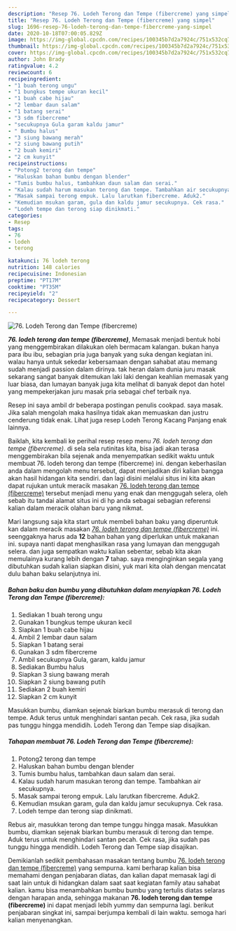 ```yaml
---
description: "Resep 76. Lodeh Terong dan Tempe (fibercreme) yang simpel"
title: "Resep 76. Lodeh Terong dan Tempe (fibercreme) yang simpel"
slug: 1696-resep-76-lodeh-terong-dan-tempe-fibercreme-yang-simpel
date: 2020-10-18T07:00:05.829Z
image: https://img-global.cpcdn.com/recipes/100345b7d2a7924c/751x532cq70/76-lodeh-terong-dan-tempe-fibercreme-foto-resep-utama.jpg
thumbnail: https://img-global.cpcdn.com/recipes/100345b7d2a7924c/751x532cq70/76-lodeh-terong-dan-tempe-fibercreme-foto-resep-utama.jpg
cover: https://img-global.cpcdn.com/recipes/100345b7d2a7924c/751x532cq70/76-lodeh-terong-dan-tempe-fibercreme-foto-resep-utama.jpg
author: John Brady
ratingvalue: 4.2
reviewcount: 6
recipeingredient:
- "1 buah terong ungu"
- "1 bungkus tempe ukuran kecil"
- "1 buah cabe hijau"
- "2 lembar daun salam"
- "1 batang serai"
- "3 sdm fibercreme"
- "secukupnya Gula garam kaldu jamur"
- " Bumbu halus"
- "3 siung bawang merah"
- "2 siung bawang putih"
- "2 buah kemiri"
- "2 cm kunyit"
recipeinstructions:
- "Potong2 terong dan tempe"
- "Haluskan bahan bumbu dengan blender"
- "Tumis bumbu halus, tambahkan daun salam dan serai."
- "Kalau sudah harum masukan terong dan tempe. Tambahkan air secukupnya."
- "Masak sampai terong empuk. Lalu larutkan fibercreme. Aduk2."
- "Kemudian msukan garam, gula dan kaldu jamur secukupnya. Cek rasa."
- "Lodeh tempe dan terong siap dinikmati."
categories:
- Resep
tags:
- 76
- lodeh
- terong

katakunci: 76 lodeh terong 
nutrition: 148 calories
recipecuisine: Indonesian
preptime: "PT17M"
cooktime: "PT35M"
recipeyield: "2"
recipecategory: Dessert

---
```



![76. Lodeh Terong dan Tempe (fibercreme)](https://img-global.cpcdn.com/recipes/100345b7d2a7924c/751x532cq70/76-lodeh-terong-dan-tempe-fibercreme-foto-resep-utama.jpg)

<b><i>76. lodeh terong dan tempe (fibercreme)</i></b>, Memasak menjadi bentuk hobi yang menggembirakan dilakukan oleh bermacam kalangan. bukan hanya para ibu ibu, sebagian pria juga banyak yang suka dengan kegiatan ini. walau hanya untuk sekedar kebersamaan dengan sahabat atau memang sudah menjadi passion dalam dirinya. tak heran dalam dunia juru masak sekarang sangat banyak ditemukan laki laki dengan keahlian memasak yang luar biasa, dan lumayan banyak juga kita melihat di banyak depot dan hotel yang mempekerjakan juru masak pria sebagai chef terbaik nya.

Resep ini saya ambil dr beberapa postingan penulis cookpad. saya masak. Jika salah mengolah maka hasilnya tidak akan memuaskan dan justru cenderung tidak enak. Lihat juga resep Lodeh Terong Kacang Panjang enak lainnya.

Baiklah, kita kembali ke perihal resep resep menu <i>76. lodeh terong dan tempe (fibercreme)</i>. di sela sela rutinitas kita, bisa jadi akan terasa menggembirakan bila sejenak anda menyempatkan sedikit waktu untuk membuat 76. lodeh terong dan tempe (fibercreme) ini. dengan keberhasilan anda dalam mengolah menu tersebut, dapat menjadikan diri kalian bangga akan hasil hidangan kita sendiri. dan lagi disini melalui situs ini kita akan dapat rujukan untuk meracik masakan <u>76. lodeh terong dan tempe (fibercreme)</u> tersebut menjadi menu yang enak dan menggugah selera, oleh sebab itu tandai alamat situs ini di hp anda sebagai sebagian referensi kalian dalam meracik olahan baru yang nikmat.


Mari langsung saja kita start untuk membeli bahan baku yang diperuntuk kan dalam meracik masakan <u><i>76. lodeh terong dan tempe (fibercreme)</i></u> ini. seenggaknya harus ada <b>12</b> bahan bahan yang diperlukan untuk makanan ini. supaya nanti dapat menghasilkan rasa yang lumayan dan menggugah selera. dan juga sempatkan waktu kalian sebentar, sebab kita akan memulainya kurang lebih dengan <b>7</b> tahap. saya menginginkan segala yang dibutuhkan sudah kalian siapkan disini, yuk mari kita olah dengan mencatat dulu bahan baku selanjutnya ini.

<!--inarticleads1-->

##### Bahan baku dan bumbu yang dibutuhkan dalam menyiapkan 76. Lodeh Terong dan Tempe (fibercreme):

1. Sediakan 1 buah terong ungu
1. Gunakan 1 bungkus tempe ukuran kecil
1. Siapkan 1 buah cabe hijau
1. Ambil 2 lembar daun salam
1. Siapkan 1 batang serai
1. Gunakan 3 sdm fibercreme
1. Ambil secukupnya Gula, garam, kaldu jamur
1. Sediakan  Bumbu halus
1. Siapkan 3 siung bawang merah
1. Siapkan 2 siung bawang putih
1. Sediakan 2 buah kemiri
1. Siapkan 2 cm kunyit


Masukkan bumbu, diamkan sejenak biarkan bumbu merasuk di terong dan tempe. Aduk terus untuk menghindari santan pecah. Cek rasa, jika sudah pas tunggu hingga mendidih. Lodeh Terong dan Tempe siap disajikan. 

<!--inarticleads2-->

##### Tahapan membuat 76. Lodeh Terong dan Tempe (fibercreme):

1. Potong2 terong dan tempe
1. Haluskan bahan bumbu dengan blender
1. Tumis bumbu halus, tambahkan daun salam dan serai.
1. Kalau sudah harum masukan terong dan tempe. Tambahkan air secukupnya.
1. Masak sampai terong empuk. Lalu larutkan fibercreme. Aduk2.
1. Kemudian msukan garam, gula dan kaldu jamur secukupnya. Cek rasa.
1. Lodeh tempe dan terong siap dinikmati.


Rebus air, masukkan terong dan tempe tunggu hingga masak. Masukkan bumbu, diamkan sejenak biarkan bumbu merasuk di terong dan tempe. Aduk terus untuk menghindari santan pecah. Cek rasa, jika sudah pas tunggu hingga mendidih. Lodeh Terong dan Tempe siap disajikan. 

Demikianlah sedikit pembahasan masakan tentang bumbu <u>76. lodeh terong dan tempe (fibercreme)</u> yang sempurna. kami berharap kalian bisa memahami dengan penjabaran diatas, dan kalian dapat memasak lagi di saat lain untuk di hidangkan dalam saat saat kegiatan family atau sahabat kalian. kamu bisa menambahkan bumbu bumbu yang tertulis diatas selaras dengan harapan anda, sehingga makanan <b>76. lodeh terong dan tempe (fibercreme)</b> ini dapat menjadi lebih yummy dan sempurna lagi. berikut penjabaran singkat ini, sampai berjumpa kembali di lain waktu. semoga hari kalian menyenangkan.
